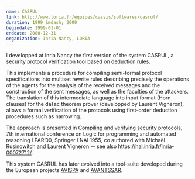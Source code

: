 ```yaml
---
name: CASRUL
link: http://www.loria.fr/equipes/cassis/softwares/casrul/ 
duration: 1999 &mdash; 2000
begindate: 1999-01-01
enddate: 2000-12-31
organization: Inria Nancy, LORIA
---
```


I developped at Inria Nancy the first version of the system CASRUL,
a security protocol verification tool based on deduction rules.

This implements a procedure for compiling semi-formal protocol specifications into multiset rewrite rules describing precisely the operations of the agents for the analysis of the received messages and the construction of the sent messages, as well as the faculties of the attackers. 
The translation of this intermediate language into input format (Horn clauses) for the daTac theorem prover (developped by Laurent Vigneron), 
allows a formal verification of the protocols using first-order deduction procedures such as narrowing. 

The approach is presented in
[Compiling and verifying security protocols](https://link.springer.com/chapter/10.1007/3-540-44404-1_10), 
7th international conference on Logic for programming and automated reasoning LPAR’00, Springer LNAI 1955,
co authored with Michaël Rusinowitch and Laurent Vigneron 
-- see also <https://hal.inria.fr/inria-00072712/>.

This system CASRUL has later evolved into a tool-suite developed 
during the European projects
[AVISPA](http://www.avispa-project.org) 
and [AVANTSSAR](http://www.avantssar.eu).



